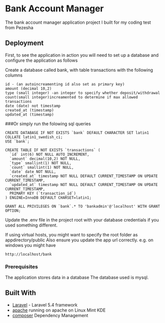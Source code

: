 # Bank Account Manager

The bank account manager application project I built for my coding test from Pezesha

## Deployment

First, to see the application in action you will need to set up a database and configure the application as follows

Create a database called bank, with table transactions with the following columns
```
id - (an autoincreamenting id also set as primary key)
amount (decimal 10,2)
type (small integer) -an integer to specify whether deposit/withdrawal
count(small integer)increamented to determine if max allowed transactions
date (date) not timestamp
created_at (timestamp)
updated_at (timestamp)
```
###Or simply run the folowing sql queries
```
CREATE DATABASE IF NOT EXISTS `bank` DEFAULT CHARACTER SET latin1 COLLATE latin1_swedish_ci;
USE `bank`;

CREATE TABLE IF NOT EXISTS `transactions` (
  `id` int(6) NOT NULL AUTO_INCREMENT,
  `amount` decimal(10,2) NOT NULL,
  `type` smallint(1) NOT NULL,
  `count` smallint(1) NOT NULL,
  `date` date NOT NULL,
  `created_at` timestamp NOT NULL DEFAULT CURRENT_TIMESTAMP ON UPDATE CURRENT_TIMESTAMP,
  `updated_at` timestamp NOT NULL DEFAULT CURRENT_TIMESTAMP ON UPDATE CURRENT_TIMESTAMP,
  PRIMARY KEY (`transaction_id`)
) ENGINE=InnoDB DEFAULT CHARSET=latin1;

GRANT ALL PRIVILEGES ON `bank`.* TO 'bankadmin'@'localhost' WITH GRANT OPTION;
```
Update the .env file in the project root with your database credentials if you used something different.

If using virtual hosts, you might want to specify the root folder as appdirectory/public
Also ensure you update the app url correctly. e.g. on windows you might have
```
http://localhost/bank
```

### Prerequisites

The application stores data in a database
The database used is mysql.

## Built With

* [Laravel](https://laravel.com/docs/5.4) - Laravel 5.4 framework
* [apache](https://www.apache.org/) running on apache on Linux Mint KDE
* [composer](https://getcomposer.org/doc/) Dependency Management
